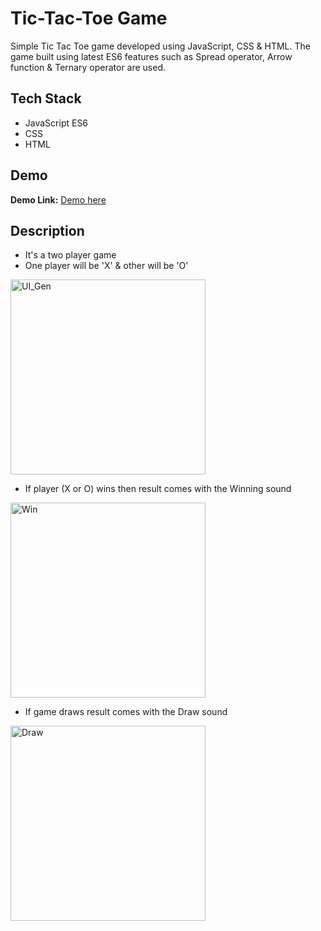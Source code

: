 # Tic-Tac-Toe Game

Simple Tic Tac Toe game developed using JavaScript, CSS & HTML. The game built using latest ES6 features such as Spread operator, Arrow function & Ternary operator are used.


## Tech Stack

- JavaScript ES6
- CSS
- HTML




## Demo

**Demo Link:** 
<a href ='https://game-js-three.vercel.app/'>Demo here </a>

## Description

- It's a two player game
- One player will be 'X' & other will be 'O'

<img width="312" alt="UI_Gen" src="https://user-images.githubusercontent.com/22621419/224493578-a846a27c-8bf0-460a-8a0c-ae042e058cf0.png">

- If player (X or O) wins then result comes with the Winning sound

<img width="312" alt="Win" src="https://user-images.githubusercontent.com/22621419/224493580-6f45bcfc-aeb7-4cb5-9824-d536490d09c4.png">

- If game draws result comes with the Draw sound

<img width="312" alt="Draw" src="https://user-images.githubusercontent.com/22621419/224493576-6c94636b-1969-45c7-8e07-b96950fc914c.png">
